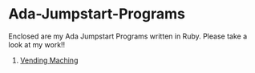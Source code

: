 # Ada-Jumpstart-Programs

Enclosed are my Ada Jumpstart Programs written in Ruby. Please take a look at my work!!

1. [Vending Maching](https://github.com/awilson2017/Ada-Jumpstart-Programs/blob/master/Vending%20Machine) 
